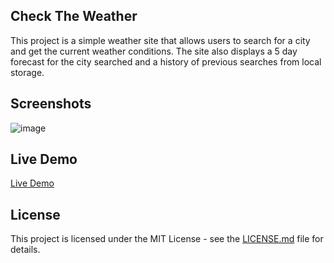 ## Check The Weather
This project is a simple weather site that allows users to search for a city and get the current weather conditions. The site also displays a 5 day forecast for the city searched and a history of previous searches from local storage.


## Screenshots

![image](https://github.com/NateGreeff/Check-the-Weather/assets/21099065/1d637db8-8d9e-4185-a6fd-d665ec9d78a1)


## Live Demo

[Live Demo](https://nategreeff.github.io/Check-the-Weather/)

## License
This project is licensed under the MIT License - see the [LICENSE.md](LICENSE.md) file for details.
